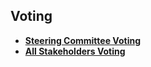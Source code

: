 ## Voting
- [**Steering Committee Voting**](/steering_committee/README.md)
- [**All Stakeholders Voting**](/stakeholder/README.md)
